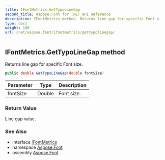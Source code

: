 ```yaml
---
title: IFontMetrics.GetTypoLineGap
second_title: Aspose.Font for .NET API Reference
description: IFontMetrics method. Returns line gap for specific Font size
type: docs
weight: 180
url: /net/aspose.font/ifontmetrics/gettypolinegap/
---
```

## IFontMetrics.GetTypoLineGap method

Returns line gap for specific Font size.

```csharp
public double GetTypoLineGap(double fontSize)
```

| Parameter | Type | Description |
| --- | --- | --- |
| fontSize | Double | Font size. |

### Return Value

Line gap value.

### See Also

* interface [IFontMetrics](../)
* namespace [Aspose.Font](../../../aspose.font/)
* assembly [Aspose.Font](../../../)



